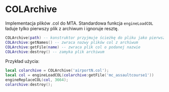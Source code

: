 # COLArchive
Implementacja plików .col do MTA.
Standardowa funkcja `engineLoadCOL` ładuje tylko pierwszy plik z archiwum i ignoruje resztę.

```lua
COLArchive(path) -- konstruktor przyjmuje ścieżkę do pliku jako pierwszy argument
COLArchive:getNames() -- zwraca nazwy plików col z archiwum
COLArchive:getFile(name) -- zwraca plik col o podanej nazwie
COLArchive:destroy() -- zamyka plik archiwum
```
Przykład użycia:
```lua
local colarchive = COLArchive('airportN.col');
local col = engineLoadCOL(colarchive:getFile('mc_assaultcourse1'))
engineReplaceCOL(col, 3664);
colarchive:destroy();
```
